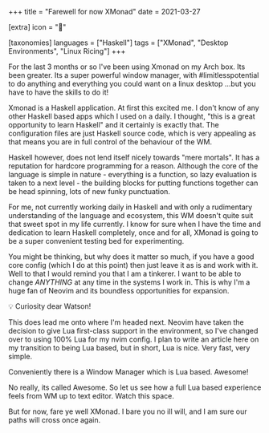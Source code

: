 +++
title = "Farewell for now XMonad"
date = 2021-03-27

[extra]
icon = "🌉"

[taxonomies]
languages = ["Haskell"]
tags = ["XMonad", "Desktop Environments", "Linux Ricing"]
+++

For the last 3 months or so I've been using Xmonad on my Arch box. Its been greater. Its a super powerful window manager, with #limitlesspotential to do anything and everything you could want on a linux desktop ...but you have to have the skills to do it! 
<!-- more -->

Xmonad is a Haskell application. At first this excited me. I don't know of any other Haskell based apps which I used on a daily. I thought, "this is a great opportunity to learn Haskell" and it certainly is exactly that. The configuration files are just Haskell source code, which is very appealing as that means you are in full control of the behaviour of the WM.

Haskell however, does not lend itself nicely towards "mere mortals". It has a reputation for hardcore programming for a reason. Although the core of the language is simple in nature - everything is a function, so lazy evaluation is taken to a next level - the building blocks for putting functions together can be head spinning, lots of new funky punctuation.

For me, not currently working daily in Haskell and with only a rudimentary understanding of the language and ecosystem, this WM doesn't quite suit that sweet spot in my life currently. I know for sure when I have the time and dedication to learn Haskell completely, once and for all, XMonad is going to be a super convenient testing bed for experimenting.

You might be thinking, but why does it matter so much, if you have a good core config (which I do at this point) then just leave it as is and work with it. Well to that I would remind you that I am a tinkerer. I want to be able to change *ANYTHING* at any time in the systems I work in. This is why I'm a huge fan of Neovim and its boundless opportunities for expansion. 

<aside>
💡 Curiosity dear Watson!

</aside>

This does lead me onto where I'm headed next. Neovim have taken the decision to give Lua first-class support in the environment, so I've changed over to using 100% Lua for my nvim config. I plan to write an article here on my transition to being Lua based, but in short, Lua is nice. Very fast, very simple.

Conveniently there is a Window Manager which is Lua based. Awesome! 

No really, its called Awesome. So let us see how a full Lua based experience feels from WM up to text editor. Watch this space.

But for now, fare ye well XMonad. I bare you no ill will, and I am sure our paths will cross once again.

